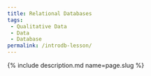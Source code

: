 ```yaml
---
title: Relational Databases
tags:
 - Qualitative Data
 - Data
 - Database
permalink: /introdb-lesson/
---
```

{% include description.md name=page.slug %}
